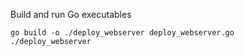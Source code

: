 Build and run Go executables

    go build -o ./deploy_webserver deploy_webserver.go    
    ./deploy_webserver